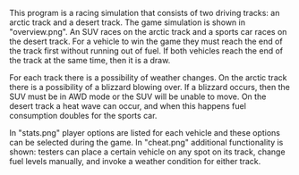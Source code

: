 This program is a racing simulation that consists of two driving tracks: an arctic track and a desert track. The game simulation is shown in "overview.png". An SUV races on the arctic track and a sports car races on the desert track. For a vehicle to win the game they must reach the end of the track first without running out of fuel. If both vehicles reach the end of the track at the same time, then it is a draw. 

For each track there is a possibility of weather changes. On the arctic track there is a possibility of a blizzard blowing over. If a blizzard occurs, then the SUV must be in AWD mode or the SUV will be unable to move. On the desert track a heat wave can occur, and when this happens fuel consumption doubles for the sports car. 

In "stats.png" player options are listed for each vehicle and these options can be selected during the game. In "cheat.png" additional functionality is shown: testers can place a certain vehicle on any spot on its track, change fuel levels manually, and invoke a weather condition for either track. 
